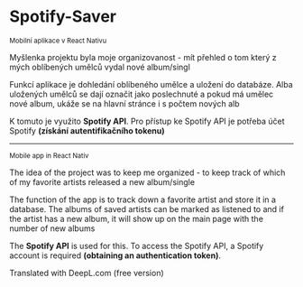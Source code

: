 # Spotify-Saver
<sub>Mobilní aplikace v React Nativu</sub>

Myšlenka projektu byla moje organizovanost - mít přehled o tom který z mých oblíbených umělců vydal nové album/singl

Funkcí aplikace je dohledání oblíbeného umělce a uložení do databáze. Alba uložených umělců se dají označit jako poslechnuté a pokud má umělec nové album, ukáže se na hlavní stránce i s počtem nových alb

K tomuto je využito **Spotify API**. Pro přístup ke Spotify API je potřeba účet Spotify **(získání autentifikačního tokenu)**

<hr>


<sub>Mobile app in React Nativ</sub>

The idea of the project was to keep me organized - to keep track of which of my favorite artists released a new album/single

The function of the app is to track down a favorite artist and store it in a database. The albums of saved artists can be marked as listened to and if the artist has a new album, it will show up on the main page with the number of new albums

The **Spotify API** is used for this. To access the Spotify API, a Spotify account is required **(obtaining an authentication token)**.

Translated with DeepL.com (free version)
